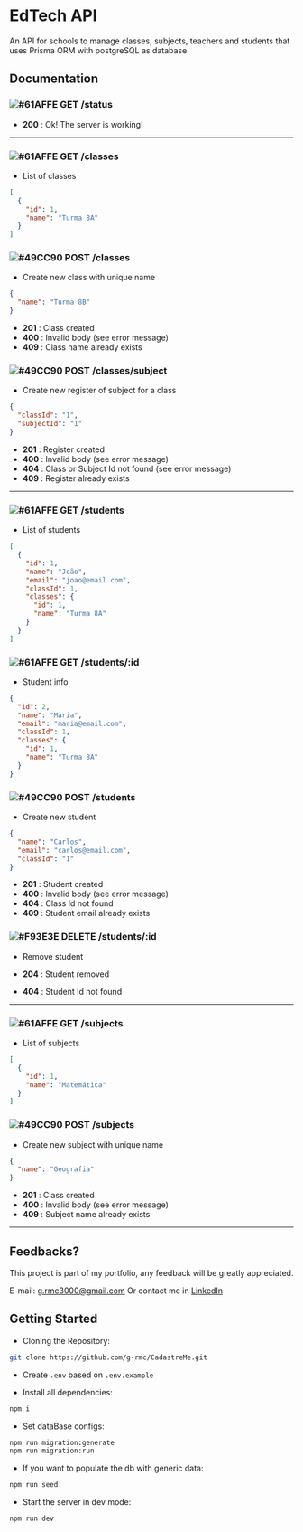 # EdTech API

An API for schools to manage classes, subjects, teachers and students that uses Prisma ORM with postgreSQL as database.

## Documentation

### ![#61AFFE](https://placehold.co/15x15/61AFFE/61AFFE.png) GET /status

- **200** : Ok! The server is working!

---

### ![#61AFFE](https://placehold.co/15x15/61AFFE/61AFFE.png) GET /classes

- List of classes

```json
[
  {
    "id": 1,
    "name": "Turma 8A"
  }
]
```

### ![#49CC90](https://placehold.co/15x15/49CC90/49CC90.png) POST /classes

- Create new class with unique name

```json
{
  "name": "Turma 8B"
}
```

- **201** : Class created
- **400** : Invalid body (see error message)
- **409** : Class name already exists

### ![#49CC90](https://placehold.co/15x15/49CC90/49CC90.png) POST /classes/subject

- Create new register of subject for a class

```json
{
  "classId": "1",
  "subjectId": "1"
}
```

- **201** : Register created
- **400** : Invalid body (see error message)
- **404** : Class or Subject Id not found (see error message)
- **409** : Register already exists

---

### ![#61AFFE](https://placehold.co/15x15/61AFFE/61AFFE.png) GET /students

- List of students

```json
[
  {
    "id": 1,
    "name": "João",
    "email": "joao@email.com",
    "classId": 1,
    "classes": {
      "id": 1,
      "name": "Turma 8A"
    }
  }
]
```

### ![#61AFFE](https://placehold.co/15x15/61AFFE/61AFFE.png) GET /students/:id

- Student info

```json
{
  "id": 2,
  "name": "Maria",
  "email": "maria@email.com",
  "classId": 1,
  "classes": {
    "id": 1,
    "name": "Turma 8A"
  }
}
```

### ![#49CC90](https://placehold.co/15x15/49CC90/49CC90.png) POST /students

- Create new student

```json
{
  "name": "Carlos",
  "email": "carlos@email.com",
  "classId": "1"
}
```

- **201** : Student created
- **400** : Invalid body (see error message)
- **404** : Class Id not found
- **409** : Student email already exists

### ![#F93E3E](https://placehold.co/15x15/F93E3E/F93E3E.png) DELETE /students/:id

- Remove student

- **204** : Student removed
- **404** : Student Id not found

---

### ![#61AFFE](https://placehold.co/15x15/61AFFE/61AFFE.png) GET /subjects

- List of subjects

```json
[
  {
    "id": 1,
    "name": "Matemática"
  }
]
```

### ![#49CC90](https://placehold.co/15x15/49CC90/49CC90.png) POST /subjects

- Create new subject with unique name

```json
{
  "name": "Geografia"
}
```

- **201** : Class created
- **400** : Invalid body (see error message)
- **409** : Subject name already exists

---

## Feedbacks?

This project is part of my portfolio, any feedback will be greatly appreciated.

E-mail: g.rmc3000@gmail.com
Or contact me in [LinkedIn](https://www.linkedin.com/in/guilherme-rmc/)

## Getting Started

- Cloning the Repository:

```bash
git clone https://github.com/g-rmc/CadastreMe.git
```

- Create ```.env``` based on ```.env.example```

- Install all dependencies:

```bash
npm i
```

- Set dataBase configs:

```bash
npm run migration:generate
npm run migration:run
```

- If you want to populate the db with generic data:

```bash
npm run seed
```

- Start the server in dev mode:

```bash
npm run dev
```
